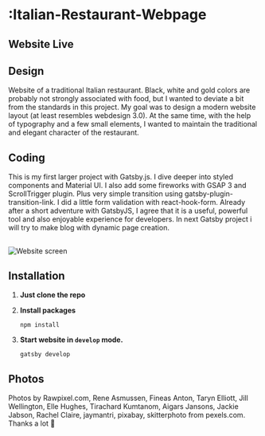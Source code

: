 # :Italian-Restaurant-Webpage

## Website Live



## Design

Website of a traditional Italian restaurant. Black, white and gold colors are probably not strongly associated with food, but I wanted to deviate a bit from the standards in this project.
My goal was to design a modern website layout (at least resembles webdesign 3.0). At the same time, with the help of typography and a few small elements, I wanted to maintain the traditional and elegant character of the restaurant.


## Coding

This is my first larger project with Gatsby.js. I dive deeper into styled components and Material UI. I also add some fireworks with GSAP 3 and ScrollTrigger plugin. Plus very simple transition using gatsby-plugin-transition-link. I did a little form validation with react-hook-form. Already after a short adventure with GatsbyJS, I agree that it is a useful, powerful tool and also enjoyable experience for developers. In next Gatsby project i will try to make blog with dynamic page creation.

##

![Website screen](https://raw.githubusercontent.com/cirocki/italian_restaurant_gatsby_website/master/src/img/screen/mondello-restaurant-website-homepage-screen.jpg)

## Installation

1. **Just clone the repo**

2. **Install packages**

   ```shell
   npm install

   ```

3. **Start website in `develop` mode.**

   ```shell
   gatsby develop

   ```

## Photos

Photos by Rawpixel.com, Rene Asmussen, Fineas Anton, Taryn Elliott, Jill Wellington, Elle Hughes, Tirachard Kumtanom, Aigars Jansons, Jackie Jabson, Rachel Claire, jaymantri, pixabay, skitterphoto from pexels.com. Thanks a lot 💜
